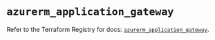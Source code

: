 # `azurerm_application_gateway`

Refer to the Terraform Registry for docs: [`azurerm_application_gateway`](https://registry.terraform.io/providers/hashicorp/azurerm/4.13.0/docs/resources/application_gateway).
